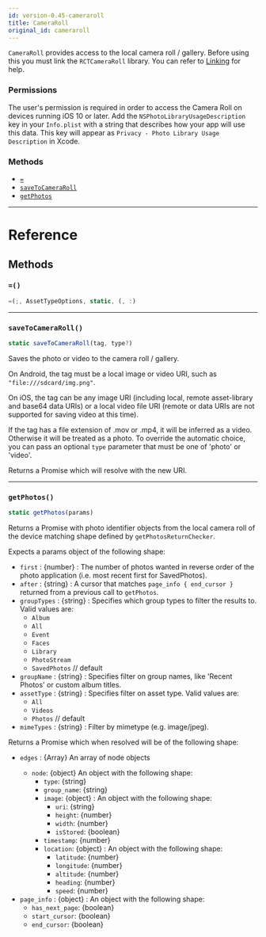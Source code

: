 ```yaml
---
id: version-0.45-cameraroll
title: CameraRoll
original_id: cameraroll
---
```


`CameraRoll` provides access to the local camera roll / gallery.
Before using this you must link the `RCTCameraRoll` library.
You can refer to [Linking](linking-libraries-ios.md) for help.

### Permissions
The user's permission is required in order to access the Camera Roll on devices running iOS 10 or later.
Add the `NSPhotoLibraryUsageDescription` key in your `Info.plist` with a string that describes how your
app will use this data. This key will appear as `Privacy - Photo Library Usage Description` in Xcode.



### Methods

- [`=`](cameraroll.md#)
- [`saveToCameraRoll`](cameraroll.md#savetocameraroll)
- [`getPhotos`](cameraroll.md#getphotos)




---

# Reference

## Methods

### `=()`

```javascript
=(;, AssetTypeOptions, static, (, :)
```



---

### `saveToCameraRoll()`

```javascript
static saveToCameraRoll(tag, type?)
```


Saves the photo or video to the camera roll / gallery.

On Android, the tag must be a local image or video URI, such as `"file:///sdcard/img.png"`.

On iOS, the tag can be any image URI (including local, remote asset-library and base64 data URIs)
or a local video file URI (remote or data URIs are not supported for saving video at this time).

If the tag has a file extension of .mov or .mp4, it will be inferred as a video. Otherwise
it will be treated as a photo. To override the automatic choice, you can pass an optional
`type` parameter that must be one of 'photo' or 'video'.

Returns a Promise which will resolve with the new URI.




---

### `getPhotos()`

```javascript
static getPhotos(params)
```


Returns a Promise with photo identifier objects from the local camera
roll of the device matching shape defined by `getPhotosReturnChecker`.

Expects a params object of the following shape:

- `first` : {number} : The number of photos wanted in reverse order of the photo application (i.e. most recent first for SavedPhotos).
- `after` : {string} : A cursor that matches `page_info { end_cursor }` returned from a previous call to `getPhotos`.
- `groupTypes` : {string} : Specifies which group types to filter the results to. Valid values are:
     - `Album`
     - `All`
     - `Event`
     - `Faces`
     - `Library`
     - `PhotoStream`
     - `SavedPhotos` // default
- `groupName` : {string} : Specifies filter on group names, like 'Recent Photos' or custom album titles.
- `assetType` : {string} : Specifies filter on asset type. Valid values are:
     - `All`
     - `Videos`
     - `Photos` // default
- `mimeTypes` : {string} : Filter by mimetype (e.g. image/jpeg).

Returns a Promise which when resolved will be of the following shape:

- `edges` : {Array<node>} An array of node objects
     - `node`: {object} An object with the following shape:
         - `type`: {string}
         - `group_name`: {string}
         - `image`: {object} : An object with the following shape:
             - `uri`: {string}
             - `height`: {number}
             - `width`: {number}
             - `isStored`: {boolean}
         - `timestamp`: {number}
         - `location`: {object} : An object with the following shape:
             - `latitude`: {number}
             - `longitude`: {number}
             - `altitude`: {number}
             - `heading`: {number}
             - `speed`: {number}
- `page_info` : {object} : An object with the following shape:
     - `has_next_page`: {boolean}
     - `start_cursor`: {boolean}
     - `end_cursor`: {boolean}




